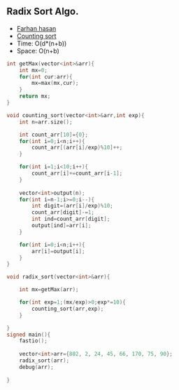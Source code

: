 ## Radix Sort Algo.
* [Farhan hasan](https://www.youtube.com/watch?v=cJYG72LWLIg)
* [Counting sort](https://www.youtube.com/watch?v=uvOe510RmWc)
* Time: O(d*(n+b))
* Space: O(n+b)
```cpp
int getMax(vector<int>&arr){
    int mx=0;
    for(int cur:arr){
        mx=max(mx,cur);
    }
    return mx;
}

void counting_sort(vector<int>&arr,int exp){
    int n=arr.size();

    int count_arr[10]={0};
    for(int i=0;i<n;i++){
        count_arr[(arr[i]/exp)%10]++;
    }

    for(int i=1;i<10;i++){
        count_arr[i]+=count_arr[i-1];
    }
    
    vector<int>output(n);
    for(int i=n-1;i>=0;i--){
        int digit=(arr[i]/exp)%10;
        count_arr[digit]-=1;
        int ind=count_arr[digit];
        output[ind]=arr[i];
    }

    for(int i=0;i<n;i++){
        arr[i]=output[i];
    }
}

void radix_sort(vector<int>&arr){

    int mx=getMax(arr);

    for(int exp=1;(mx/exp)>0;exp*=10){
        counting_sort(arr,exp);
    }

}
signed main(){
    fastio();
    
    vector<int>arr={802, 2, 24, 45, 66, 170, 75, 90};
    radix_sort(arr);
    debug(arr);
    
}
```

